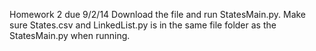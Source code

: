 Homework 2 due 9/2/14
Download the file and run StatesMain.py. Make sure States.csv and LinkedList.py is in the same file folder as the StatesMain.py when running.